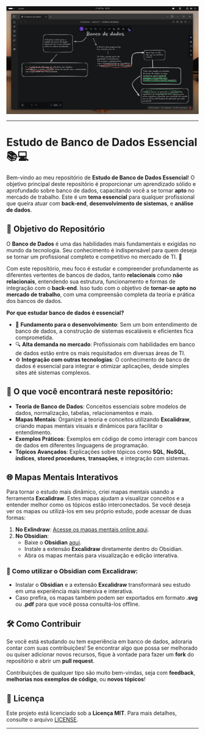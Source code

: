<img src="https://github.com/Emersonpinho/BancoDeDadosEssensialComObsidiam/blob/main/fotoParaReadme/obsidiamInterface.png" >

---

# Estudo de Banco de Dados Essencial 📚💻

Bem-vindo ao meu repositório de **Estudo de Banco de Dados Essencial**! O objetivo principal deste repositório é proporcionar um aprendizado sólido e aprofundado sobre banco de dados, capacitando você a se tornar **apto** no mercado de trabalho. Este é um **tema essencial** para qualquer profissional que queira atuar com **back-end**, **desenvolvimento de sistemas**, e **análise de dados**. 

## 🎯 Objetivo do Repositório

O **Banco de Dados** é uma das habilidades mais fundamentais e exigidas no mundo da tecnologia. Seu conhecimento é indispensável para quem deseja se tornar um profissional completo e competitivo no mercado de TI. 🚀

Com este repositório, meu foco é estudar e compreender profundamente as diferentes vertentes de bancos de dados, tanto **relacionais** como **não relacionais**, entendendo sua estrutura, funcionamento e formas de integração com o **back-end**. Isso tudo com o objetivo de **tornar-se apto no mercado de trabalho**, com uma compreensão completa da teoria e prática dos bancos de dados. 

**Por que estudar banco de dados é essencial?** 

- 🌱 **Fundamento para o desenvolvimento**: Sem um bom entendimento de banco de dados, a construção de sistemas escaláveis e eficientes fica comprometida.
- 🔍 **Alta demanda no mercado**: Profissionais com habilidades em banco de dados estão entre os mais requisitados em diversas áreas de TI.
- ⚙️ **Integração com outras tecnologias**: O conhecimento de banco de dados é essencial para integrar e otimizar aplicações, desde simples sites até sistemas complexos.

## 🔑 O que você encontrará neste repositório:

- **Teoria de Banco de Dados**: Conceitos essenciais sobre modelos de dados, normalização, tabelas, relacionamentos e mais.
- **Mapas Mentais**: Organizei a teoria e conceitos utilizando **Excalidraw**, criando mapas mentais visuais e dinâmicos para facilitar o entendimento.
- **Exemplos Práticos**: Exemplos em código de como interagir com bancos de dados em diferentes linguagens de programação.
- **Tópicos Avançados**: Explicações sobre tópicos como **SQL**, **NoSQL**, **índices**, **stored procedures**, **transações**, e integração com sistemas.

## 🌐 Mapas Mentais Interativos

Para tornar o estudo mais dinâmico, criei mapas mentais usando a ferramenta **Excalidraw**. Estes mapas ajudam a visualizar conceitos e a entender melhor como os tópicos estão interconectados. Se você deseja ver os mapas ou utilizá-los em seu próprio estudo, pode acessar de duas formas:

1. **No Exlindraw**: [Acesse os mapas mentais online aqui](https://exlindraw.com).
2. **No Obsidian**:
   - Baixe o **Obsidian** [aqui](https://obsidian.md).
   - Instale a extensão **Excalidraw** diretamente dentro do Obsidian.
   - Abra os mapas mentais para visualização e edição interativa.

### 🚀 Como utilizar o Obsidian com Excalidraw:
- Instalar o **Obsidian** e a extensão **Excalidraw** transformará seu estudo em uma experiência mais imersiva e interativa.
- Caso prefira, os mapas também podem ser exportados em formato **.svg** ou **.pdf** para que você possa consultá-los offline.

## 🛠️ Como Contribuir

Se você está estudando ou tem experiência em banco de dados, adoraria contar com suas contribuições! Se encontrar algo que possa ser melhorado ou quiser adicionar novos recursos, fique à vontade para fazer um **fork** do repositório e abrir um **pull request**.

Contribuições de qualquer tipo são muito bem-vindas, seja com **feedback**, **melhorias nos exemplos de código**, ou **novos tópicos**!

## 📝 Licença

Este projeto está licenciado sob a **Licença MIT**. Para mais detalhes, consulte o arquivo [LICENSE](LICENSE).

---
